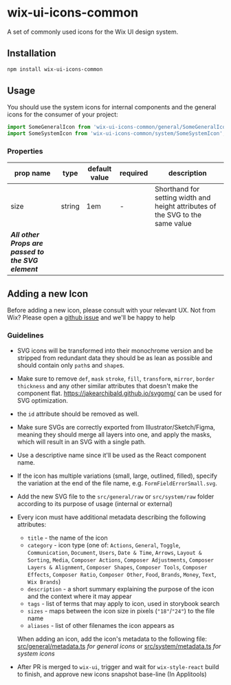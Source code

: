 # wix-ui-icons-common
A set of commonly used icons for the Wix UI design system.

## Installation

```bash
npm install wix-ui-icons-common
```

## Usage

You should use the system icons for internal components and the general icons for the consumer of your project:
```jsx
import SomeGeneralIcon from 'wix-ui-icons-common/general/SomeGeneralIcon';
import SomeSystemIcon from 'wix-ui-icons-common/system/SomeSystemIcon';
```

### Properties

| prop name | type | default value | required | description |
|----------|----------|--------------|------------|-------------|
| size | string | 1em | - | Shorthand for setting width and height attributes of the SVG to the same value |
| ***All other Props are passed to the SVG element*** | | | | |

## Adding a new Icon

Before adding a new icon, please consult with your relevant UX. Not from Wix? Please open a [github issue](https://github.com/wix/wix-ui/issues/new) and we'll be happy to help

### Guidelines
* SVG icons will be transformed into their monochrome version and be stripped from redundant data they should be as lean as possible and should contain only `path`s and `shape`s.
* Make sure to remove `def`, `mask` `stroke`, `fill`, `transform`, `mirror`, `border thickness` and any other similar attributes that doesn't make the component flat. https://jakearchibald.github.io/svgomg/ can be used for SVG optimization.
* the `id` attribute should be removed as well.
* Make sure SVGs are correctly exported from Illustrator/Sketch/Figma, meaning they should merge all layers into one, and apply the masks, which will result in an SVG with a single path.
* Use a descriptive name since it'll be used as the React component name.
* If the icon has multiple variations (small, large, outlined, filled), specify the variation at the end of the file name, e.g. `FormFieldErrorSmall.svg`.
* Add the new SVG file to the `src/general/raw` or `src/system/raw` folder according to its purpose of usage (internal or external)

* Every icon must have additional metadata describing the following attributes:

	* `title` - the name of the icon
	* `category` - icon type (one of: `Actions`, `General`, `Toggle`, `Communication`, `Document`, `Users`, `Date & Time`, `Arrows`, `Layout & Sorting`, `Media`, `Composer Actions`, `Composer Adjustments`, `Composer Layers & Alignment`, `Composer Shapes`, `Composer Tools`, `Composer Effects`, `Composer Ratio`, `Composer Other`, `Food`, `Brands`, `Money`, `Text`, `Wix Brands`)
	* `description` - a short summary explaining the purpose of the icon and the context where it may appear
	* `tags` - list of terms that may apply to icon, used in storybook search
	* `sizes` - maps between the icon size in pixels (`"18"`/`"24"`) to the file name
	* `aliases` - list of other filenames the icon appears as

	When adding an icon, add the icon's metadata to the following file:
	[src/general/metadata.ts](https://github.com/wix/wix-ui/blob/master/packages/wix-ui-icons-common/src/general/metadata.ts) *for general icons*
	or [src/system/metadata.ts](https://github.com/wix/wix-ui/blob/master/packages/wix-ui-icons-common/src/system/metadata.ts) *for system icons*

* After PR is merged to `wix-ui`, trigger and wait for `wix-style-react` build to finish, and approve new icons snapshot base-line (In Applitools)
